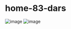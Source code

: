 # home-83-dars


![image](https://github.com/AbuProTutorials/home-83-dars/assets/164889747/efa29800-822d-422c-a7a2-6254035f0471)
![image](https://github.com/AbuProTutorials/home-83-dars/assets/164889747/f53e6062-5a78-4b64-8a05-1e1f05ef97b7)
